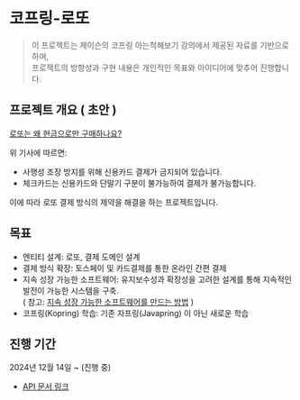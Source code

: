 # 코프링-로또

> 이 프로젝트는 제이슨의 코프링 아는척해보기 강의에서 제공된 자료를 기반으로 하며, <br> 프로젝트의 방향성과 구현 내용은 개인적인 목표와 아이디어에 맞추어 진행합니다.

## 프로젝트 개요 ( 초안 )

[로또는 왜 현금으로만 구매하나요?](https://economist.co.kr/article/view/ecn202409110019)

위 기사에 따르면:

- 사행성 조장 방지를 위해 신용카드 결제가 금지되어 있습니다.
- 체크카드는 신용카드와 단말기 구분이 불가능하여 결제가 불가능합니다.

이에 따라 로또 결제 방식의 제약을 해결을 하는 프로젝트입니다.

## 목표

- 엔티티 설계: 로또, 결제 도메인 설계
- 결제 방식 확장: 토스페이 및 카드결제를 통한 온라인 간편 결제
- 지속 성장 가능한 소프트웨어: 유지보수성과 확장성을 고려한 설계를 통해 지속적인 발전이 가능한 시스템을 구축. <br>
  ( 참고: [지속 성장 가능한 소프트웨어를 만드는 방법](https://www.youtube.com/watch?v=pimYIfXCUe8) )
- 코프링(Kopring) 학습: 기존 자프링(Javapring) 이 아닌 새로운 학습

## 진행 기간
2024년 12월 14일 ~ (진행 중)

- [API 문서 링크](https://youngsu5582.github.io/lotto/)
